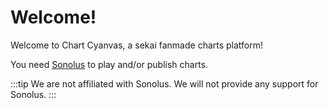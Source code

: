 # Welcome!

Welcome to Chart Cyanvas, a sekai fanmade charts platform!

You need [Sonolus](https://sonolus.com/) to play and/or publish charts.

:::tip
We are not affiliated with Sonolus. We will not provide any support for Sonolus.
:::
